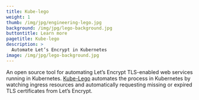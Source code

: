 ```yaml
---
title: Kube-lego
weight: 1
thumb: /img/jpg/engineering-lego.jpg
background: /img/jpg/lego-background.jpg
buttontitle: Learn more
pagetitle: Kube-lego
description: >
  Automate Let’s Encrypt in Kubernetes
image: /img/jpg/lego-background.jpg
---
```


An open source tool for automating Let’s Encrypt TLS-enabled web services running in Kubernetes. [Kube-Lego](https://github.com/jetstack/kube-lego) automates the process in Kubernetes by watching ingress resources and automatically requesting missing or expired TLS certificates from Let’s Encrypt.